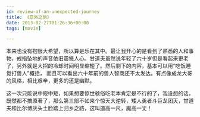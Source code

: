 ```yaml
---
id: review-of-an-unexpected-journey
title: 《意外之旅》
date: 2013-02-27T01:26:36+00:00
tags: [movie]

---
```





本来也没有抱很大希望，所以算是乐在其中。最让我开心的是看到了熟悉的人和事物，戒指坠地的声音依旧震慑人心。甘道夫虽然说年轻了六十岁但是看起来更老了，另外就是大招的冷却时间明显缩短了。然后剩下的内容，基本可以用“吃饭睡觉打兽人”概括， 而且可以看出六十年前的兽人智商还不太发达。有点像成龙大哥的风格，相比艰辛，更多的还是幽默。

这一次只能说中规中矩，如果想要惊世骇俗吃老本肯定是不行的了，我设想的话，既然都不搞原著了，那么第三部不如来个惊天大逆转，矮人勇者斗巨龙团灭，甘道夫和比尔博灰头土脸踏上归乡之路，这叫道高一尺，魔高一丈！
